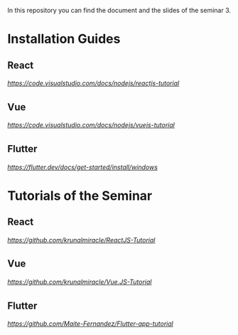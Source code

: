 In this repository you can find the document and the slides of the seminar 3.

# Installation Guides
## React
###### https://code.visualstudio.com/docs/nodejs/reactjs-tutorial
## Vue
###### https://code.visualstudio.com/docs/nodejs/vuejs-tutorial
## Flutter
###### https://flutter.dev/docs/get-started/install/windows

# Tutorials of the Seminar 
## React
###### https://github.com/krunalmiracle/ReactJS-Tutorial
## Vue
###### https://github.com/krunalmiracle/Vue.JS-Tutorial
## Flutter
###### https://github.com/Maite-Fernandez/Flutter-app-tutorial
